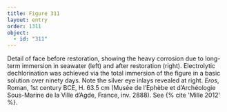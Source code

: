 ```yaml
---
title: Figure 311
layout: entry
order: 1311
object:
  - id: "311"
---
```


Detail of face before restoration, showing the heavy corrosion due to long-term immersion in seawater (left) and after restoration (right). Electrolytic dechlorination was achieved via the total immersion of the figure in a basic solution over ninety days. Note the silver eye inlays revealed at right. *Eros*, Roman, 1st century BCE, H. 63.5 cm (Musée de l’Ephèbe et d’Archéologie Sous-Marine de la Ville d’Agde, France, inv. 2888). See {% cite 'Mille 2012' %}.
